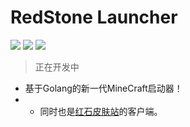 # RedStone Launcher

<img src="https://img.shields.io/badge/RedStone Skin-Launcher-red" /> <img src="https://img.shields.io/badge/MineCraft_Launcher-RedStone_Launcher-brightgreen" /> <img src="https://img.shields.io/badge/RedStone_Launcher-Developing-brightgreen" />


> 正在开发中


* 基于Golang的新一代MineCraft启动器！ 
* * 同时也是[红石皮肤站](https://mcskin.cn)的客户端。
